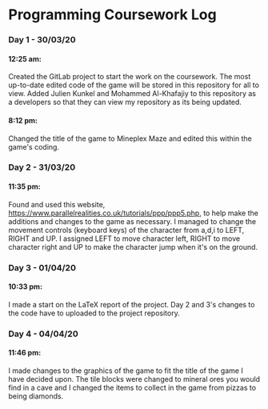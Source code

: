 # Programming Coursework Log

### Day 1 - 30/03/20

#### 12:25 am:

Created the GitLab project to start the work on the coursework. The most up-to-date edited code of the game will be stored in this repository for all to view. Added Julien Kunkel and Mohammed Al-Khafajiy to this repository as a developers so that they can view my repository as its being updated.

#### 8:12 pm:

Changed the title of the game to Mineplex Maze and edited this within the game's coding.

### Day 2 - 31/03/20

#### 11:35 pm:

Found and used this website, https://www.parallelrealities.co.uk/tutorials/ppp/ppp5.php, to help make the additions and changes to the game as necessary. I managed to change the movement controls (keyboard keys) of the character from a,d,i to LEFT, RIGHT and UP. I assigned LEFT to move character left, RIGHT to move character right and UP to make the character jump when it's on the ground.

### Day 3 - 01/04/20

#### 10:33 pm: 

I made a start on the LaTeX report of the project. Day 2 and 3's changes to the code have to uploaded to the project repository.

### Day 4 - 04/04/20

#### 11:46 pm:

I made changes to the graphics of the game to fit the title of the game I have decided upon. The tile blocks were changed to mineral ores you would find in a cave and I changed the items to collect in the game from pizzas to being diamonds.
